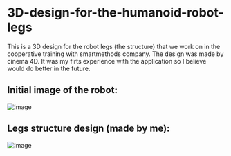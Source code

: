 # 3D-design-for-the-humanoid-robot-legs

This is a 3D design for the robot legs (the structure) that we work on in the cooperative training with smartmethods company. The design was made by cinema 4D.
It was my firts experience with the application so I believe would do better in the future.

## Initial image of the robot:

![image](https://user-images.githubusercontent.com/107978874/187047505-e3e09a58-fdf3-4fab-bd9b-f432540aa7fe.png)

## Legs structure design (made by me):
![image](https://user-images.githubusercontent.com/107978874/187047711-9501ea44-a868-4612-b514-389118001613.png)


